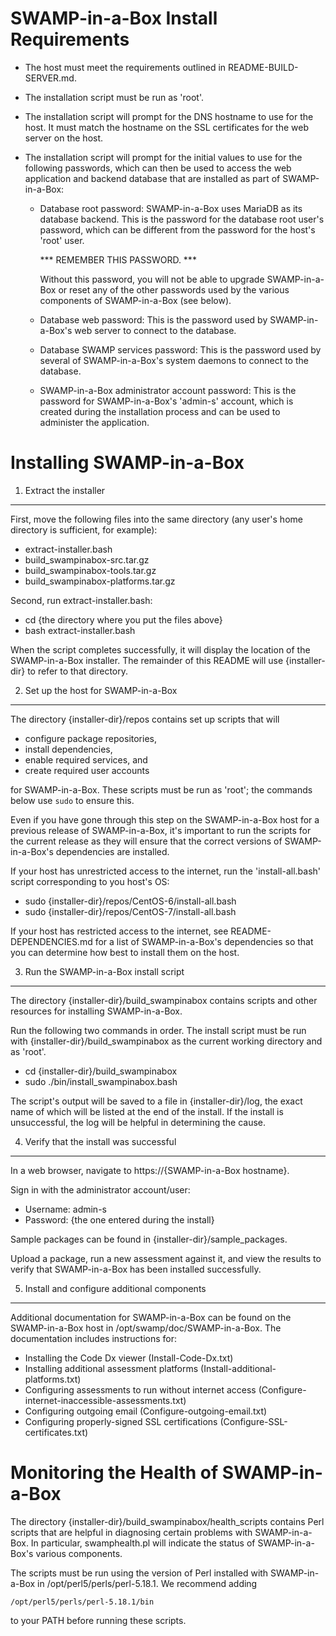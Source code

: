 SWAMP-in-a-Box Install Requirements
===================================

  - The host must meet the requirements outlined in README-BUILD-SERVER.md.

  - The installation script must be run as 'root'.

  - The installation script will prompt for the DNS hostname to use for the
    host. It must match the hostname on the SSL certificates for the web
    server on the host.

  - The installation script will prompt for the initial values to use for
    the following passwords, which can then be used to access the web
    application and backend database that are installed as part of
    SWAMP-in-a-Box:

      - Database root password: SWAMP-in-a-Box uses MariaDB as its database
        backend. This is the password for the database root user's password,
        which can be different from the password for the host's 'root' user.

        *** REMEMBER THIS PASSWORD. ***

        Without this password, you will not be able to upgrade SWAMP-in-a-Box
        or reset any of the other passwords used by the various components of
        SWAMP-in-a-Box (see below).

      - Database web password: This is the password used by SWAMP-in-a-Box's
        web server to connect to the database.

      - Database SWAMP services password: This is the password used by several
        of SWAMP-in-a-Box's system daemons to connect to the database.

      - SWAMP-in-a-Box administrator account password: This is the password
        for SWAMP-in-a-Box's 'admin-s' account, which is created during the
        installation process and can be used to administer the application.


Installing SWAMP-in-a-Box
=========================

1. Extract the installer
------------------------

First, move the following files into the same directory (any user's home
directory is sufficient, for example):

  - extract-installer.bash
  - build_swampinabox-src.tar.gz
  - build_swampinabox-tools.tar.gz
  - build_swampinabox-platforms.tar.gz

Second, run extract-installer.bash:

  - cd {the directory where you put the files above}
  - bash extract-installer.bash

When the script completes successfully, it will display the location
of the SWAMP-in-a-Box installer. The remainder of this README will use
{installer-dir} to refer to that directory.


2. Set up the host for SWAMP-in-a-Box
-------------------------------------

The directory {installer-dir}/repos contains set up scripts that will

  - configure package repositories,
  - install dependencies,
  - enable required services, and
  - create required user accounts

for SWAMP-in-a-Box. These scripts must be run as 'root'; the commands below
use `sudo` to ensure this.

Even if you have gone through this step on the SWAMP-in-a-Box host for a
previous release of SWAMP-in-a-Box, it's important to run the scripts for
the current release as they will ensure that the correct versions of
SWAMP-in-a-Box's dependencies are installed.

If your host has unrestricted access to the internet, run the
'install-all.bash' script corresponding to you host's OS:

  * sudo {installer-dir}/repos/CentOS-6/install-all.bash
  * sudo {installer-dir}/repos/CentOS-7/install-all.bash

If your host has restricted access to the internet, see
README-DEPENDENCIES.md for a list of SWAMP-in-a-Box's dependencies so that
you can determine how best to install them on the host.


3. Run the SWAMP-in-a-Box install script
----------------------------------------

The directory {installer-dir}/build_swampinabox contains scripts and other
resources for installing SWAMP-in-a-Box.

Run the following two commands in order. The install script must be run
with {installer-dir}/build_swampinabox as the current working directory and
as 'root'.

  - cd {installer-dir}/build_swampinabox
  - sudo ./bin/install_swampinabox.bash

The script's output will be saved to a file in {installer-dir}/log, the
exact name of which will be listed at the end of the install. If the
install is unsuccessful, the log will be helpful in determining the cause.


4. Verify that the install was successful
-----------------------------------------

In a web browser, navigate to https://{SWAMP-in-a-Box hostname}.

Sign in with the administrator account/user:

  - Username: admin-s
  - Password: {the one entered during the install}

Sample packages can be found in {installer-dir}/sample_packages.

Upload a package, run a new assessment against it, and view the results
to verify that SWAMP-in-a-Box has been installed successfully.


5. Install and configure additional components
----------------------------------------------

Additional documentation for SWAMP-in-a-Box can be found on the
SWAMP-in-a-Box host in /opt/swamp/doc/SWAMP-in-a-Box. The documentation
includes instructions for:

  - Installing the Code Dx viewer (Install-Code-Dx.txt)
  - Installing additional assessment platforms (Install-additional-platforms.txt)
  - Configuring assessments to run without internet access (Configure-internet-inaccessible-assessments.txt)
  - Configuring outgoing email (Configure-outgoing-email.txt)
  - Configuring properly-signed SSL certifications (Configure-SSL-certificates.txt)


Monitoring the Health of SWAMP-in-a-Box
=======================================

The directory {installer-dir}/build_swampinabox/health_scripts contains Perl
scripts that are helpful in diagnosing certain problems with SWAMP-in-a-Box.
In particular, swamphealth.pl will indicate the status of SWAMP-in-a-Box's
various components.

The scripts must be run using the version of Perl installed with
SWAMP-in-a-Box in /opt/perl5/perls/perl-5.18.1. We recommend adding

    /opt/perl5/perls/perl-5.18.1/bin

to your PATH before running these scripts.
